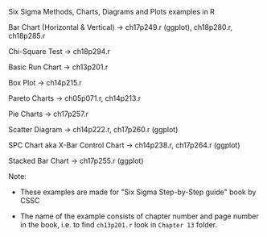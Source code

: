 Six Sigma Methods, Charts, Diagrams and Plots examples in R

Bar Chart (Horizontal & Vertical) -> ch17p249.r (ggplot), ch18p280.r, ch18p285.r

Chi-Square Test -> ch18p294.r

Basic Run Chart -> ch13p201.r

Box Plot -> ch14p215.r

Pareto Charts  -> ch05p071.r, ch14p213.r

Pie Charts -> ch17p257.r

Scatter Diagram -> ch14p222.r, ch17p260.r (ggplot)

SPC Chart aka X-Bar Control Chart -> ch14p238.r, ch17p264.r (ggplot)

Stacked Bar Chart -> ch17p255.r (ggplot)

Note:

- These examples are made for "Six Sigma Step-by-Step guide" book by CSSC

- The name of the example consists of chapter number and page number in the book, i.e.
to find `ch13p201.r` look in `Chapter 13` folder.
